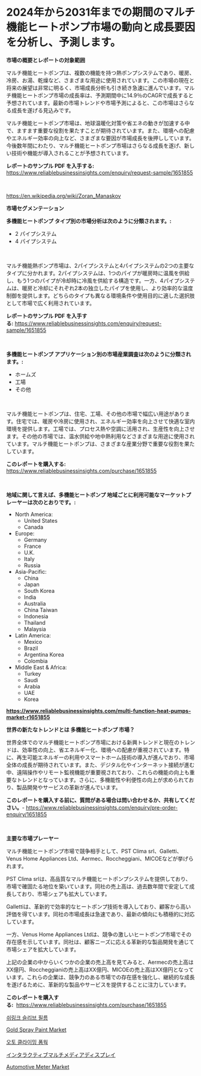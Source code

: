 <p><h1>2024年から2031年までの期間のマルチ機能ヒートポンプ市場の動向と成長要因を分析し、予測します。</h1></p><p><strong>市場の概要とレポートの対象範囲</strong></p>
<p><p>マルチ機能ヒートポンプは、複数の機能を持つ熱ポンプシステムであり、暖房、冷房、お湯、乾燥など、さまざまな用途に使用されています。この市場の現在と将来の展望は非常に明るく、市場成長分析も引き続き急速に進んでいます。マルチ機能ヒートポンプ市場の成長率は、予測期間中に14.9％のCAGRで成長すると予想されています。最新の市場トレンドや市場予測によると、この市場はさらなる成長を遂げる見込みです。</p><p>マルチ機能ヒートポンプ市場は、地球温暖化対策や省エネの動きが加速する中で、ますます重要な役割を果たすことが期待されています。また、環境への配慮やエネルギー効率の向上など、さまざまな要因が市場成長を後押ししています。今後数年間にわたり、マルチ機能ヒートポンプ市場はさらなる成長を遂げ、新しい技術や機能が導入されることが予想されています。</p></p>
<p><strong>レポートのサンプル PDF を入手する:</strong> <a href="https://www.reliablebusinessinsights.com/enquiry/request-sample/1651855">https://www.reliablebusinessinsights.com/enquiry/request-sample/1651855</a></p>
<p>&nbsp;</p>
<p><a href="https://en.wikipedia.org/wiki/Zoran_Manaskov">https://en.wikipedia.org/wiki/Zoran_Manaskov</a></p>
<p><strong>市場セグメンテーション</strong></p>
<p><strong>多機能ヒートポンプ タイプ別の市場分析は次のように分類されます。:</strong></p>
<p><ul><li>2 パイプシステム</li><li>4 パイプシステム</li></ul></p>
<p>&nbsp;</p>
<p><p>マルチ機能熱ポンプ市場は、2パイプシステムと4パイプシステムの2つの主要なタイプに分かれます。2パイプシステムは、1つのパイプが暖房時に温風を供給し、もう1つのパイプが冷却時に冷風を供給する構造です。一方、4パイプシステムは、暖房と冷却にそれぞれ2本の独立したパイプを使用し、より効率的な温度制御を提供します。どちらのタイプも異なる環境条件や使用目的に適した選択肢として市場で広く利用されています。</p></p>
<p><strong>レポートのサンプル PDF を入手する:</strong>&nbsp;<a href="https://www.reliablebusinessinsights.com/enquiry/request-sample/1651855">https://www.reliablebusinessinsights.com/enquiry/request-sample/1651855</a></p>
<p>&nbsp;</p>
<p><strong> 多機能ヒートポンプ アプリケーション別の市場産業調査は次のように分類されます。:</strong></p>
<p><ul><li>ホームズ</li><li>工場</li><li>その他</li></ul></p>
<p>&nbsp;</p>
<p><p>マルチ機能ヒートポンプは、住宅、工場、その他の市場で幅広い用途があります。住宅では、暖房や冷房に使用され、エネルギー効率を向上させて快適な室内環境を提供します。工場では、プロセス熱や空調に活用され、生産性を向上させます。その他の市場では、温水供給や地中熱利用などさまざまな用途に使用されています。マルチ機能ヒートポンプは、さまざまな産業分野で重要な役割を果たしています。</p></p>
<p><strong>このレポートを購入する:</strong>&nbsp; <a href="https://www.reliablebusinessinsights.com/purchase/1651855">https://www.reliablebusinessinsights.com/purchase/1651855</a></p>
<p>&nbsp;</p>
<p><strong>地域に関して言えば、多機能ヒートポンプ 地域ごとに利用可能なマーケットプレーヤーは次のとおりです。:</strong></p>
<p><ul>
    <li>
        North America:
        <ul>
            <li>United States</li>
            <li>Canada</li>
        </ul>
    </li>
    <li>
        Europe:
        <ul>
            <li>Germany</li>
            <li>France</li>
            <li>U.K.</li>
            <li>Italy</li>
            <li>Russia</li>
        </ul>
    </li>
    <li>
        Asia-Pacific:
        <ul>
            <li>China</li>
            <li>Japan</li>
            <li>South Korea</li>
            <li>India</li>
            <li>Australia</li>
            <li>China Taiwan</li>
            <li>Indonesia</li>
            <li>Thailand</li>
            <li>Malaysia</li>
        </ul>
    </li>
    <li>
        Latin America:
        <ul>
            <li>Mexico</li>
            <li>Brazil</li>
            <li>Argentina Korea</li>
            <li>Colombia</li>
        </ul>
    </li>
    <li>
        Middle East & Africa:
        <ul>
            <li>Turkey</li>
            <li>Saudi</li>
            <li>Arabia</li>
            <li>UAE</li>
            <li>Korea</li>
        </ul>
    </li>
    </ul></p>
<p><strong><a href="https://www.reliablebusinessinsights.com/multi-function-heat-pumps-market-r1651855">https://www.reliablebusinessinsights.com/multi-function-heat-pumps-market-r1651855</a></strong>&nbsp;</p>
<p><strong>世界の新たなトレンドとは 多機能ヒートポンプ 市場？</strong></p>
<p><p>世界全体でのマルチ機能ヒートポンプ市場における新興トレンドと現在のトレンドは、効率性の向上、省エネルギー化、環境への配慮が重視されています。特に、再生可能エネルギーの利用やスマートホーム技術の導入が進んでおり、市場全体の成長が期待されています。また、デジタル化やインターネット接続が進む中、遠隔操作やリモート監視機能が重要視されており、これらの機能の向上も重要なトレンドとなっています。さらに、多機能性や利便性の向上が求められており、製品開発やサービスの革新が進んでいます。</p></p>
<p><strong>このレポートを購入する前に、質問がある場合は問い合わせるか、共有してください。</strong>- <a href="https://www.reliablebusinessinsights.com/enquiry/pre-order-enquiry/1651855">https://www.reliablebusinessinsights.com/enquiry/pre-order-enquiry/1651855</a></p>
<p>&nbsp;</p>
<p><strong>主要な市場プレーヤー</strong></p>
<p><p>マルチ機能ヒートポンプ市場で競争相手として、PST Clima srl、Galletti、Venus Home Appliances Ltd、Aermec、Roccheggiani、MICOEなどが挙げられます。 </p><p>PST Clima srlは、高品質なマルチ機能ヒートポンプシステムを提供しており、市場で確固たる地位を築いています。同社の売上高は、過去数年間で安定して成長しており、市場シェアも拡大しています。</p><p>Gallettiは、革新的で効率的なヒートポンプ技術を導入しており、顧客から高い評価を得ています。同社の市場成長は急速であり、最新の傾向にも積極的に対応しています。</p><p>一方、Venus Home Appliances Ltdは、競争の激しいヒートポンプ市場でその存在感を示しています。同社は、顧客ニーズに応える革新的な製品開発を通じて市場シェアを拡大しています。</p><p>上記の企業の中からいくつかの企業の売上高を見てみると、Aermecの売上高はXX億円、Roccheggianiの売上高はXX億円、MICOEの売上高はXX億円となっています。これらの企業は、競争力のある市場での存在感を強化し、継続的な成長を遂げるために、革新的な製品やサービスを提供することに注力しています。</p></p>
<p><strong>このレポートを購入する:</strong>&nbsp;&nbsp;<a href="https://www.reliablebusinessinsights.com/purchase/1651855">https://www.reliablebusinessinsights.com/purchase/1651855</a></p>
<p><p><a href="https://github.com/regina00882/Market-Research-Report-List-1/blob/main/8498323149738.md">쉬링크 슬리브 필름</a></p><p><a href="https://github.com/nafisalvee228/Market-Research-Report-List-1/blob/main/gold-spray-paint-market.md">Gold Spray Paint Market</a></p><p><a href="https://github.com/brainlyez1/Market-Research-Report-List-1/blob/main/3387775149737.md">오토 클라이밍 폼웍</a></p><p><a href="https://github.com/zjkmgcs938405/Market-Research-Report-List-2/blob/main/9170138141909.md">インタラクティブマルチメディアディスプレイ</a></p><p><a href="https://issuu.com/reportprime-2/docs/automotive-meter-market-size-2030.pptx">Automotive Meter Market</a></p></p>